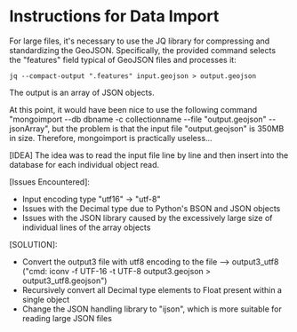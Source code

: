 # Instructions for Data Import

For large files, it's necessary to use the JQ library for compressing and standardizing the GeoJSON. Specifically, the provided command selects the "features" field typical of GeoJSON files and processes it:

```shell
jq --compact-output ".features" input.geojson > output.geojson
```

The output is an array of JSON objects.

At this point, it would have been nice to use the following command "mongoimport --db dbname -c collectionname --file "output.geojson" --jsonArray", but the problem is that the input file "output.geojson" is 350MB in size. Therefore, mongoimport is practically useless...

[IDEA] The idea was to read the input file line by line and then insert into the database for each individual object read.

[Issues Encountered]:

- Input encoding type "utf16" -> "utf-8"
- Issues with the Decimal type due to Python's BSON and JSON objects
- Issues with the JSON library caused by the excessively large size of individual lines of the array objects

[SOLUTION]:

- Convert the output3 file with utf8 encoding to the file --> output3_utf8 ("cmd: iconv -f UTF-16 -t UTF-8 output3.geojson > output3_utf8.geojson")
- Recursively convert all Decimal type elements to Float present within a single object
- Change the JSON handling library to "ijson", which is more suitable for reading large JSON files
